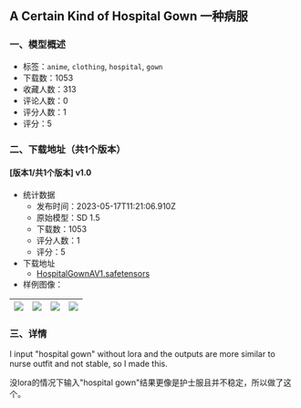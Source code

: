 ## A Certain Kind of Hospital Gown 一种病服
### 一、模型概述

- 标签：`anime`, `clothing`, `hospital`, `gown`
- 下载数：1053
- 收藏人数：313
- 评论人数：0
- 评分人数：1
- 评分：5

### 二、下载地址（共1个版本）

#### [版本1/共1个版本] v1.0

- 统计数据
  - 发布时间：2023-05-17T11:21:06.910Z
  - 原始模型：SD 1.5
  - 下载数：1053
  - 评分人数：1
  - 评分：5
- 下载地址
  - [HospitalGownAV1.safetensors](https://civitai.com/api/download/models/73157)
- 样例图像：

| <img src="https://image.civitai.com/xG1nkqKTMzGDvpLrqFT7WA/3224bd2b-b471-447a-a694-d1a3df9986be/width=450/816300.jpeg" /> | <img src="https://image.civitai.com/xG1nkqKTMzGDvpLrqFT7WA/63a1299e-bf41-4f9c-a8ed-375e85805fea/width=450/816304.jpeg" /> | <img src="https://image.civitai.com/xG1nkqKTMzGDvpLrqFT7WA/e497db47-11e8-414e-9ae5-a86972071688/width=450/816303.jpeg" /> | <img src="https://image.civitai.com/xG1nkqKTMzGDvpLrqFT7WA/5ab6e8f8-3fdf-4f9f-a859-02724fec0775/width=450/816302.jpeg" /> |
| ---- | ---- | ---- | ---- |


### 三、详情
<p>I input "hospital gown" without lora and the outputs are more similar to nurse outfit and not stable, so I made this.</p><p>没lora的情况下输入"hospital gown"结果更像是护士服且并不稳定，所以做了这个。</p><p></p>